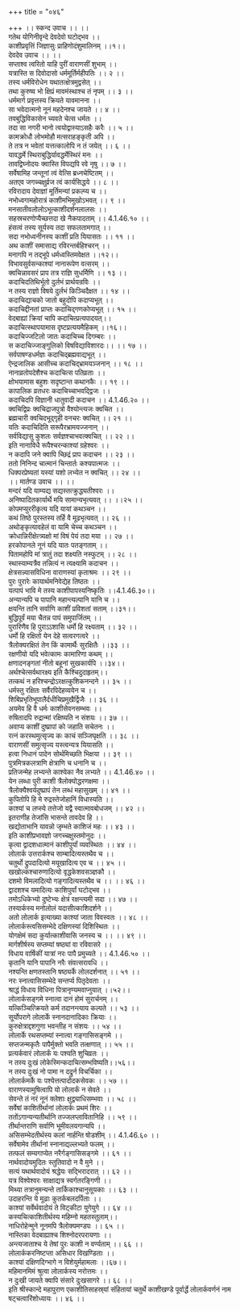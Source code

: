 +++
title = "०४६"

+++
।। स्कन्द उवाच ।। ।।  
गतेथ योगिनीवृन्दे देवदेवो घटोद्भव ।।  
काशीप्रवृत्तिं जिज्ञासुः प्राहिणोदंशुमालिनम् ।।१।।  
देवदेव उवाच ।। ।।  
सप्ताश्व त्वरितो याहि पुरीं वाराणसीं शुभाम् ।।  
यत्रास्ति स दिवोदासो धर्ममूर्तिर्महीपतिः ।। २ ।।  
तस्य धर्मविरोधेन यथातत्क्षेत्रमुद्वसेत् ।।  
तथा कुरुष्व भो क्षिप्रं मावमंस्थाश्च तं नृपम् ।। ३ ।।  
धर्ममार्ग प्रवृत्तस्य क्रियते यावमानना ।।  
सा भवेदात्मनो नूनं महदेनश्च जायते ।। ४ ।।  
तवबुद्धिविकासेन च्यवते चेत्स धर्मतः ।।  
तदा सा नगरी भानो त्वयोद्वास्याऽसहैः करैः ।। ५ ।।  
कामक्रोधौ लोभमोहौ मत्सराहङ्कृती अपि ।।  
ते तत्र न भवेतां यत्तत्कालोपि न तं जयेत् ।। ६ ।।  
यावद्धर्मे स्थिराबुद्धिर्यावद्धर्मेस्थिरं मनः ।।  
तावद्विघ्नोदयः क्वास्ति विपद्यपि रवे नृषु ।। ७ ।।  
सर्वेषामिह जन्तूनां त्वं वेत्सि ब्रध्नचेष्टितम् ।।  
अतएव जगच्चक्षुर्व्रज त्वं कार्यसिद्धये ।। ८ ।।  
रविरादाय देवाज्ञां मूर्तिमन्यां प्रकल्प्य च ।।  
नभोध्वगामहोरात्रं काशीमभिमुखोऽभवत् ।। ९ ।।  
मनसातीवलोलोऽभूत्काशीदर्शनलालसः ।।  
सहस्रचरणोप्यैच्छत्तदा खे नैकपादताम् ।। 4.1.46.१० ।।  
हंसत्वं तस्य सूर्यस्य तदा सफलतामगात् ।।  
सदा नभोध्वनीनस्य काशीं प्रति यियासतः ।। ११ ।।  
अथ काशीं समासाद्य रविरन्तर्बहिश्चरन् ।।  
मनागपि न तद्भूपे धर्मध्वस्तिमवेक्षत ।।१२।।  
विभावसुर्वसन्काश्यां नानारूपेण वत्सरम् ।।  
क्वचिन्नावसरं प्राप तत्र राज्ञि सुधर्मिणि ।। १३ ।।  
कदाचिदतिथिर्भूतो दुर्लभं प्रार्थयन्रविः ।।  
न तस्य राज्ञो विषये दुर्लभं किञ्चिदैक्षत ।। १४ ।।  
कदाचिद्याचको जातो बहुदोपि कदाप्यभूत् ।।  
कदाचिद्दीनतां प्राप्तः कदाचिद्गणकोप्यभूत् ।। १५ ।।  
वेदबाह्यां क्रियां चापि कदाचित्प्रत्यपादयत्।।  
कदाचित्स्थापयामास दृष्टप्रत्ययमैहिकम् ।।१६।।  
कदाचिज्जटिलो जातः कदाचिच्च दिगम्बरः ।।  
स कदाचिज्जाङ्गुलिको विषविद्याविशारदः।। ।। १७ ।।  
सर्वपाषण्डधर्मज्ञः कदाचिद्ब्रह्मवाद्यभूत् ।।  
ऐन्द्रजालिक आसीच्च कदाचिद्भ्रामयञ्जनान् ।। १८ ।।  
नानाव्रतोपदेशैश्च कदाचित्स पतिव्रताः ।।  
क्षोभयामास बहुशः सदृष्टान्त कथानकैः ।। १९ ।।  
कापालिक व्रतधरः कदाचिच्चाभवद्द्विजः ।।  
कदाचिदपि विज्ञानी धातुवादी कदाचन ।। 4.1.46.२० ।।  
क्वचिद्विप्रः क्वचिद्राजपुत्रो वैश्योन्त्यजः क्वचित ।।  
ब्रह्मचारी क्वचिदभूद्गृही वनचरः क्वचित् ।। २१ ।।  
यतिः कदाचिदिति सरूपैरभ्रामयज्जनान् ।।  
सर्वविद्यासु कुशलः सर्वज्ञश्चाभवत्क्वचित् ।। २२ ।।  
इति नानाविधै रूपैश्चरन्काश्यां ग्रहेश्वरः ।।  
न कदापि जने क्वापि च्छिद्रं प्राप कदाचन ।। २३ ।।  
ततो निनिन्द चात्मानं चिन्तार्तः कश्यपात्मजः ।।  
धिक्परप्रेष्यतां यस्यां यशो लभ्येत न क्वचित् ।। २४ ।।  
।। मार्तण्ड उवाच ।। ।।  
मन्दरं यदि याम्यद्य सद्यस्तत्क्रुद्ध्यतीश्वरः ।।  
अनिष्पादितकार्यार्थे मयि सामान्यभृत्यवत् ।। ।।२५ ।।  
कोपमप्युररीकृत्य यदि यायां कथञ्चन ।।  
कथं तिष्ठे पुरस्तस्य तर्हि वै मूढभृत्यवत् ।। २६ ।।  
अथोङ्कृत्यावहेलं वा यामि चेच्च कथञ्चन ।।  
क्रोधान्निरीक्षेत्त्र्यक्षो मां विषं पेयं तदा मया ।। २७ ।।  
हरकोपानले नूनं यदि यातः पतङ्गताम् ।।  
पितामहोपि मां त्रातुं तदा शक्ष्यति नस्फुटम् ।। २८ ।।  
स्थास्याम्यत्रैव तन्नित्यं न त्यक्ष्यामि कदाचन ।।  
क्षेत्रसन्न्यासविधिना वाराणस्यां कृताश्रमः ।। २९ ।।  
पुरः पुरारेः कायार्थमनिवेद्येह तिष्ठतः ।।  
यत्पापं भावि मे तस्य काशीपापस्यनिष्कृतिः ।।4.1.46.३०।।  
अन्यान्यपि च पापानि महान्त्यल्पानि यानि च ।।  
क्षयन्ति तानि सर्वाणि काशीं प्रविशतां सताम् ।।३१।।  
बुद्धिपूर्वं मया चैतन्न पापं समुपार्जितम् ।।  
पुरारिणैव हि पुराऽऽशासि धर्मो हि रक्ष्यताम् ।। ३२ ।।  
धर्मो हि रक्षितो येन देहे सत्वरगत्वरे ।।  
त्रैलोक्यरक्षितं तेन किं कामार्थैः सुरक्षितैः ।।३३ ।।  
रक्षणीयो यदि भवेत्कामः कामारिणा कथम् ।।  
क्षणादनङ्गतां नीतो बहूनां सुखकार्यपि ।।३४।।  
अर्थश्चेत्सर्वथारक्ष्य इति कैश्चिदुदाहृतम्।।  
तत्कथं न हरिश्चन्द्रोऽरक्षत्कुशिकनन्दने ।। ३५ ।।  
धर्मस्तु रक्षितः सर्वैरपिदेहव्ययेन च ।।  
शिबिप्रभृतिभूपालैर्दधीचिप्रमुखैर्द्विजैः ।। ३६ ।।  
अयमेव हि वै धर्मः काशीसेवनसम्भवः ।।  
रुषितादपि रुद्रान्मां रक्षिष्यति न संशयः ।। ३७ ।।  
अवाप्य काशीं दुष्प्रापां को जहाति सचेतनः ।।  
रत्नं करस्थमुत्सृज्य कः काचं सञ्जिघृक्षति ।। ३८ ।।  
वाराणसीं समुत्सृज्य यस्त्वन्यत्र यियासति ।।  
हत्वा निधानं पादेन सोर्थमिच्छति भिक्षया ।। ३९ ।।  
पुत्रमित्रकलत्राणि क्षेत्राणि च धनानि च ।।  
प्रतिजन्मेह लभ्यन्ते काश्येका नैव लभ्यते ।। 4.1.46.४० ।।  
येन लब्धा पुरी काशी त्रैलोक्योद्धरणक्षमा ।।  
त्रैलोक्यैश्वर्यदुष्प्रापं तेन लब्धं महासुखम् ।। ४१ ।।  
कुपितोपि हि मे रुद्रस्तेजोहानिं विधास्यति ।।  
काश्यां च लप्स्ये तत्तेजो यद्वै स्वात्मावबोधजम् ।। ४२ ।।  
इतराणीह तेजांसि भासन्ते तावदेव हि ।।  
खद्योताभानि यावन्नो जृम्भते काशिजं महः ।। ४३ ।।  
इति काशीप्रभावज्ञो जगच्चक्षुस्तमोनुदः ।।  
कृत्वा द्वादशधात्मानं काशीपुर्यां व्यवस्थितः ।। ४४ ।।  
लोलार्क उत्तरार्कश्च साम्बादित्यस्तथैव च ।।  
चतुर्थो द्रुपदादित्यो मयूखादित्य एव च ।। ४५ ।।  
खखोल्कश्चारुणादित्यो वृद्धकेशवसञ्ज्ञकौ ।।  
दशमो विमलादित्यो गङ्गादित्यस्तथैव च ।। ।। ४६ ।।  
द्वादशश्च यमादित्यः काशिपुर्यां घटोद्भव ।।  
तमोऽधिकेभ्यो दुष्टेभ्यः क्षेत्रं रक्षन्त्यमी सदा ।। ४७ ।।  
तस्यार्कस्य मनोलोलं यदासीत्काशिदर्शने ।।  
अतो लोलार्क इत्याख्या काश्यां जाता विवस्वतः ।। ४८ ।।  
लोलार्कस्त्वसिसम्भेदे दक्षिणस्यां दिशिस्थितः ।।  
योगक्षेमं सदा कुर्यात्काशीवासि जनस्य च ।। ।। ४९ ।।  
मार्गशीर्षस्य सप्तम्यां षष्ठ्यां वा रविवासरे ।।  
विधाय वार्षिकीं यात्रां नरः पापै प्रमुच्यते ।। 4.1.46.५० ।।  
कृतानि यानि पापानि नरैः संवत्सरावधि ।।  
नश्यन्ति क्षणतस्तानि षष्ठ्यर्के लोलदर्शनात् ।। ५१ ।।  
नरः स्नात्वासिसम्भेदे सन्तर्प्य पितृदेवताः ।।  
श्राद्धं विधाय विधिना पित्रानृण्यमवाप्नुयात् ।।५२।।  
लोलार्कसङ्गमे स्नात्वा दानं होमं सुरार्चनम् ।।  
यत्किञ्चित्क्रियते कर्म तदानन्त्याय कल्पते ।। ५३ ।।  
सूर्योपरागे लोलार्के स्नानदानादिकाः क्रियाः ।।  
कुरुक्षेत्राद्दशगुणा भवन्तीह न संशयः ।। ५४ ।।  
लोलार्के रथसप्तम्यां स्नात्वा गङ्गासिसङ्गमे ।।  
सप्तजन्मकृतैः पापैर्मुक्तो भवति तत्क्षणात् ।। ५५ ।।  
प्रत्यर्कवारं लोलार्कं यः पश्यति शुचिव्रतः ।।  
न तस्य दुःखं लोकेस्मिन्कदाचित्सम्भविष्यति।।५६।।  
न तस्य दुःखं नो पामा न दद्रुर्न विचर्चिका ।।  
लोलार्कमर्के यः पश्येत्तत्पादोदकसेवकः ।। ५७ ।।  
वाराणस्यामुषित्वापि यो लोलार्कं न सेवते ।।  
सेवन्ते तं नरं नूनं क्लेशाः क्षुद्व्याधिसम्भवाः ।। ५८ ।।  
सर्वेषां काशितीर्थानां लोलार्कः प्रथमं शिरः ।।  
ततोंऽगान्यन्यतीर्थानि तज्जलप्लावितानिहि ।। ५९ ।।  
तीर्थान्तराणि सर्वाणि भूमीवलयगान्यपि ।।  
असिसम्भेदतीर्थस्य कलां नार्हन्ति षोडशीम् ।। 4.1.46.६० ।।  
सर्वेषामेव तीर्थानां स्नानाद्यल्लभ्यते फलम् ।।  
तत्फलं सम्यगाप्येत नरैर्गङ्गासिसङ्गमे ।। ६१ ।।  
नार्थवादोयमुदितः स्तुतिवादो न वै मुने ।।  
सत्यं यथार्थवादोयं श्रद्धेयः सद्भिरादरात् ।। ६२ ।।  
यत्र विश्वेश्वरः साक्षाद्यत्र स्वर्गतरङ्गिणी ।।  
मिथ्या तत्रानुमन्यन्ते तार्किकाश्चानुसूयकाः ।। ६३ ।।  
उदाहरन्ति ये मूढाः कुतर्कबलदर्पिताः ।।  
काश्यां सर्वेर्थवादोयं ते विट्कीटा युगेयुगे ।। ६४ ।।  
कस्यचित्काशितीर्थस्य महिम्नो महतस्तुलाम्।।  
नाधिरोहेन्मुने नूनमपि त्रैलोक्यमण्डपः ।। ६५ ।।  
नास्तिका वेदबाह्याश्च शिश्नोदरपरायणाः ।।  
अन्त्यजाताश्च ये तेषां पुरः काशी न वर्ण्यताम् ।। ६६ ।।  
लोलार्ककरनिष्टप्ता असिधार विखण्डिताः ।।  
काश्यां दक्षिणदिग्भागे न विशेयुर्महामलाः ।।६७।।  
महिमानमिमं श्रुत्वा लोलार्कस्य नरोत्तमः ।।  
न दुःखी जायते क्वापि संसारे दुःखसागरे ।। ६८ ।।  
इति श्रीस्कान्दे महापुराण एकाशीतिसाहस्र्यां संहितायां चतुर्थे काशीखण्डे पूर्वार्द्धे लोलार्कवर्णनं नाम षट्चत्वारिंशोध्यायः ।। ४६ ।।